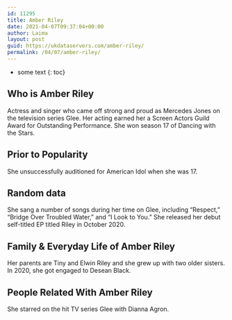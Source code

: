 ```yaml
---
id: 11295
title: Amber Riley
date: 2021-04-07T09:37:04+00:00
author: Laima
layout: post
guid: https://ukdataservers.com/amber-riley/
permalink: /04/07/amber-riley/
---
```


* some text
{: toc}


## Who is Amber Riley
                  
                  
                  
Actress and singer who came off strong and proud as Mercedes Jones on the television series Glee. Her acting earned her a Screen Actors Guild Award for Outstanding Performance. She won season 17 of Dancing with the Stars. 
                  
              
            
              
            
                
                
                
## Prior to Popularity
                  
                  
                  
She unsuccessfully auditioned for American Idol when she was 17. 
                  
              
            
              
            
                
                
                
## Random data
                  
                  
                  
She sang a number of songs during her time on Glee, including &#8220;Respect,&#8221; &#8220;Bridge Over Troubled Water,&#8221; and &#8220;I Look to You.&#8221; She released her debut self-titled EP titled Riley in October 2020.
                  
              
            
              
            
                
                
                
## Family & Everyday Life of Amber Riley
                  
                  
                  
Her parents are Tiny and Elwin Riley and she grew up with two older sisters. In 2020, she got engaged to Desean Black. 
                  
              
            
              
            
                
                
                
## People Related With Amber Riley
                  
                  
                  
She starred on the hit TV series Glee with Dianna Agron. 
                  
              
            
              
            
                
              
            
              
              
            
            
              
            
          
          
          